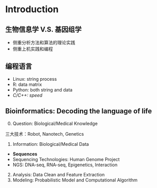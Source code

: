 # Introduction
## 生物信息学 V.S. 基因组学
* 侧重分析方法和算法的理论实践
* 侧重上机实践和编程
## 编程语言
* Linux: string process
* R: data matrix
* Python: both string and data
* *C/C++: speed*
## Bioinformatics: Decoding the language of life
0. Question: Biological/Medical Knowledge

三大技术：Robot, Nanotech, Genetics
1. Information: Biological/Medical Data
* **Sequences**
* Sequencing Technologies: Human Genome Project
* NGS: DNA-seq, RNA-seq, Epigenetics, Interaction
2. Analysis: Data Clean and Feature Extraction
3. Modeling: Probabilistic Model and Computational Algorithm 
